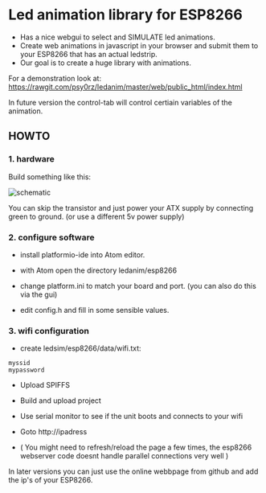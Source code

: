 # Led animation library for ESP8266

- Has a nice webgui to select and SIMULATE led animations.
- Create web animations in javascript in your browser and submit them to your ESP8266 that has an actual ledstrip.
- Our goal is to create a huge library with animations.


For a demonstration look at: https://rawgit.com/psy0rz/ledanim/master/web/public_html/index.html

In future version the control-tab will control certiain variables of the animation.

## HOWTO

### 1. hardware 

Build something like this:

![schematic](https://github.com/psy0rz/ledanim/blob/master/ledanim.png?2)
 
You can skip the transistor and just power your ATX supply by connecting green to ground. (or use a different 5v power supply) 
 
### 2. configure software

- install platformio-ide into Atom editor.

- with Atom open the directory ledanim/esp8266

- change platform.ini to match your board and port. (you can also do this via the gui)

- edit config.h and fill in some sensible values. 

### 3. wifi configuration

- create ledsim/esp8266/data/wifi.txt:
```
myssid
mypassword
``` 
 
- Upload SPIFFS

- Build and upload project

- Use serial monitor to see if the unit boots and connects to your wifi

- Goto http://ipadress

- ( You might need to refresh/reload the page a few times, the esp8266 webserver code doesnt handle parallel connections very well )

In later versions you can just use the online webbpage from github and add the ip's of your ESP8266.




